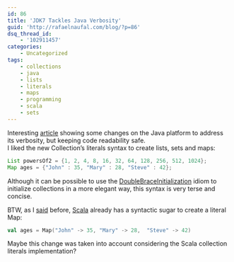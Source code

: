 ```yaml
---
id: 86
title: 'JDK7 Tackles Java Verbosity'
guid: 'http://rafaelnaufal.com/blog/?p=86'
dsq_thread_id:
    - '102911457'
categories:
    - Uncategorized
tags:
    - collections
    - java
    - lists
    - literals
    - maps
    - programming
    - scala
    - sets
---
```


Interesting [article](http://java.dzone.com/articles/jdk7-tackles-java-verbosity) showing some changes on the Java platform to address its verbosity, but keeping code readability safe.  
I liked the new Collection’s literals syntax to create lists, sets and maps:

```java
List powersOf2 = {1, 2, 4, 8, 16, 32, 64, 128, 256, 512, 1024};  
Map ages = {"John" : 35, "Mary" : 28, "Steve" : 42};
```

Although it can be possible to use the [DoubleBraceInitialization](http://c2.com/cgi/wiki?DoubleBraceInitialization) idiom to initialize collections in a more elegant way, this syntax is very terse and concise.

BTW, as I [said](http://rafaelnaufal.com/blog/?p=73#comments) before, [Scala](http://www.scala-lang.org) already has a syntactic sugar to create a literal Map:

```scala
val ages = Map("John" -> 35, "Mary" -> 28,  "Steve" -> 42)
```

Maybe this change was taken into account considering the Scala collection literals implementation?